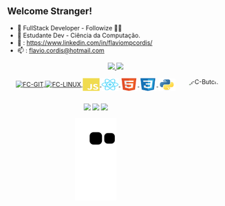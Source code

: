 ## Welcome Stranger!

- 🔭 FullStack Developer - Followize 💜💚
- 🌱 Estudante Dev - Ciência da Computação.
- 📑 : https://www.linkedin.com/in/flaviompcordis/
- 📫 : flavio.cordis@hotmail.com

<div align="center">
  <a href="https://github.com/FLCordis">
  <img height="180em" src="https://github-readme-stats.vercel.app/api?username=FLCordis&show_icons=true&theme=darcula&include_all_commits=true&count_private=true"/>
  <img height="180em" src="https://github-readme-stats.vercel.app/api/top-langs/?username=FLCordis&layout=compact&langs_count=7&theme=darcula"/>
</div>

<div style="display: inline_block" align="center"><br>
  <img align="center" alt="FC-GIT" height="30" width="40" src="https://cdn.jsdelivr.net/gh/devicons/devicon/icons/git/git-original.svg">
  <img align="center" alt="FC-LINUX" height="30" width="40"src="https://cdn.jsdelivr.net/gh/devicons/devicon/icons/linux/linux-original.svg">
  <img align="center" alt="FC-JS" height="30" width="40" src="https://raw.githubusercontent.com/devicons/devicon/master/icons/javascript/javascript-plain.svg">
  <img align="center" alt="FC-REACT" height="30" width="40" src="https://raw.githubusercontent.com/devicons/devicon/master/icons/react/react-original.svg">
  <img align="center" alt="FC-HTML" height="30" width="40" src="https://raw.githubusercontent.com/devicons/devicon/master/icons/html5/html5-original.svg">
  <img align="center" alt="FC-CSS" height="30" width="40" src="https://raw.githubusercontent.com/devicons/devicon/master/icons/css3/css3-original.svg">
  <img align="center" alt="FC-Python" height="30" width="40" src="https://raw.githubusercontent.com/devicons/devicon/master/icons/python/python-original.svg">
  <img align="right" alt="FC-Butcher" height="150" style="border-radius:50px;" src="https://cdn.discordapp.com/attachments/930158110297964594/1006208857737023528/billy.gif">
  
</div>

##

<div align="center"> 
  <a href="https://instagram.com/flcordis" target="_blank"><img src="https://img.shields.io/badge/-Instagram-%23E4405F?style=for-the-badge&logo=instagram&logoColor=white" target="_blank"></a>
  <a href = "mailto:flavio.cordis@hotmail.com"><img src="https://img.shields.io/badge/Microsoft_Outlook-0078D4?style=for-the-badge&logo=microsoft-outlook&logoColor=white" target="_blank"></a>
  <a href="https://www.linkedin.com/in/flaviompcordis/" target="_blank"><img src="https://img.shields.io/badge/-LinkedIn-%230077B5?style=for-the-badge&logo=linkedin&logoColor=white" target="_blank"></a> 
 
  ![Snake animation](https://github.com/FLCordis/FLCordis/blob/output/github-contribution-grid-snake.svg)
 
</div>

